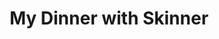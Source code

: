 ---
title: "My Dinner with Skinner"
year: 2025
rating: null
stars: ""
liked: false
rewatched: false
permalink: "my-dinner-with-skinner"
watched_on: 2025-09-24
---